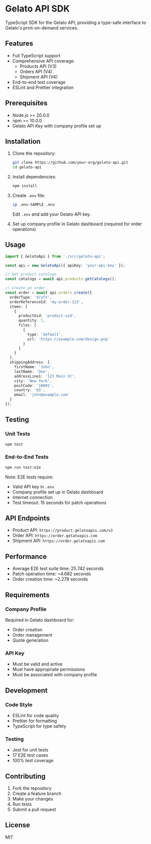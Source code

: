 # Gelato API SDK

TypeScript SDK for the Gelato API, providing a type-safe interface to Gelato's print-on-demand services.

## Features

- Full TypeScript support
- Comprehensive API coverage:
  - Products API (V3)
  - Orders API (V4)
  - Shipment API (V4)
- End-to-end test coverage
- ESLint and Prettier integration

## Prerequisites

- Node.js >= 20.0.0
- npm >= 10.0.0
- Gelato API Key with company profile set up

## Installation

1. Clone the repository:
   ```bash
   git clone https://github.com/your-org/gelato-api.git
   cd gelato-api
   ```

2. Install dependencies:
   ```bash
   npm install
   ```

3. Create `.env` file:
   ```bash
   cp .env-SAMPLE .env
   ```
   Edit `.env` and add your Gelato API key.

4. Set up company profile in Gelato dashboard (required for order operations)

## Usage

```typescript
import { GelatoApi } from './src/gelato-api';

const api = new GelatoApi({ apiKey: 'your-api-key' });

// Get product catalogs
const catalogs = await api.products.getCatalogs();

// Create an order
const order = await api.orders.create({
  orderType: 'draft',
  orderReferenceId: 'my-order-123',
  items: [
    {
      productUid: 'product-uid',
      quantity: 1,
      files: [
        {
          type: 'default',
          url: 'https://example.com/design.png'
        }
      ]
    }
  ],
  shippingAddress: {
    firstName: 'John',
    lastName: 'Doe',
    addressLine1: '123 Main St',
    city: 'New York',
    postCode: '10001',
    country: 'US',
    email: 'john@example.com'
  }
});
```

## Testing

### Unit Tests
```bash
npm test
```

### End-to-End Tests
```bash
npm run test:e2e
```

Note: E2E tests require:
- Valid API key in `.env`
- Company profile set up in Gelato dashboard
- Internet connection
- Test timeout: 15 seconds for patch operations

## API Endpoints

- Product API: `https://product.gelatoapis.com/v3`
- Order API: `https://order.gelatoapis.com`
- Shipment API: `https://order.gelatoapis.com`

## Performance

- Average E2E test suite time: 25.742 seconds
- Patch operation time: ~4.682 seconds
- Order creation time: ~2.278 seconds

## Requirements

### Company Profile
Required in Gelato dashboard for:
- Order creation
- Order management
- Quote generation

### API Key
- Must be valid and active
- Must have appropriate permissions
- Must be associated with company profile

## Development

### Code Style
- ESLint for code quality
- Prettier for formatting
- TypeScript for type safety

### Testing
- Jest for unit tests
- 17 E2E test cases
- 100% test coverage

## Contributing

1. Fork the repository
2. Create a feature branch
3. Make your changes
4. Run tests
5. Submit a pull request

## License

MIT
